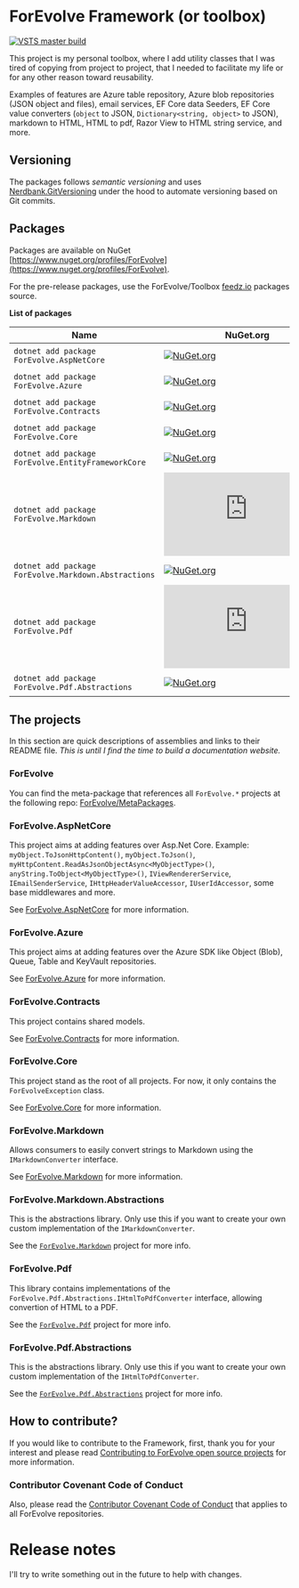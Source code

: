 # ForEvolve Framework (or toolbox)

<!-- ![Build, Test, and Deploy master](https://github.com/ForEvolve/ForEvolve.Testing/workflows/Build,%20Test,%20and%20Deploy%20master/badge.svg) -->

[![VSTS master build](https://forevolve.visualstudio.com/ForEvolve-Framework/_apis/build/status/ForEvolve.ForEvolve-Framework?branchName=master)](https://forevolve.visualstudio.com/ForEvolve-Framework/_build/latest?definitionId=50&branchName=master)

This project is my personal toolbox, where I add utility classes that I was tired of copying from project to project, that I needed to facilitate my life or for any other reason toward reusability.

Examples of features are Azure table repository, Azure blob repositories (JSON object and files), email services, EF Core data Seeders, EF Core value converters (`object` to JSON, `Dictionary<string, object>` to JSON), markdown to HTML, HTML to pdf, Razor View to HTML string service, and more.

## Versioning

The packages follows _semantic versioning_ and uses [Nerdbank.GitVersioning](https://github.com/dotnet/Nerdbank.GitVersioning) under the hood to automate versioning based on Git commits.

## Packages

Packages are available on NuGet [https://www.nuget.org/profiles/ForEvolve](https://www.nuget.org/profiles/ForEvolve).

For the pre-release packages, use the ForEvolve/Toolbox [feedz.io](https://f.feedz.io/forevolve/toolbox/nuget/index.json) packages source.

**List of packages**

| Name                                                 | NuGet.org                                                                                                                                          | feedz.io                                                                                                                                                                                                                                                                                             |
| ---------------------------------------------------- | -------------------------------------------------------------------------------------------------------------------------------------------------- | ---------------------------------------------------------------------------------------------------------------------------------------------------------------------------------------------------------------------------------------------------------------------------------------------------- |
| `dotnet add package ForEvolve.AspNetCore`            | [![NuGet.org](https://img.shields.io/nuget/vpre/ForEvolve.AspNetCore)](https://www.nuget.org/packages/ForEvolve.AspNetCore/)                       | [![feedz.io](https://img.shields.io/badge/endpoint.svg?url=https%3A%2F%2Ff.feedz.io%2Fforevolve%2Ftoolbox%2Fshield%2FForEvolve.AspNetCore%2Flatest&label=ForEvolve.AspNetCore)](https://f.feedz.io/forevolve/toolbox/packages/ForEvolve.AspNetCore/latest/download)                                  |
| `dotnet add package ForEvolve.Azure`                 | [![NuGet.org](https://img.shields.io/nuget/vpre/ForEvolve.Azure)](https://www.nuget.org/packages/ForEvolve.Azure/)                                 | [![feedz.io](https://img.shields.io/badge/endpoint.svg?url=https%3A%2F%2Ff.feedz.io%2Fforevolve%2Ftoolbox%2Fshield%2FForEvolve.Azure%2Flatest&label=ForEvolve.Azure)](https://f.feedz.io/forevolve/toolbox/packages/ForEvolve.Azure/latest/download)                                                 |
| `dotnet add package ForEvolve.Contracts`             | [![NuGet.org](https://img.shields.io/nuget/vpre/ForEvolve.Contracts)](https://www.nuget.org/packages/ForEvolve.Contracts/)                         | [![feedz.io](https://img.shields.io/badge/endpoint.svg?url=https%3A%2F%2Ff.feedz.io%2Fforevolve%2Ftoolbox%2Fshield%2FForEvolve.Contracts%2Flatest&label=ForEvolve.Contracts)](https://f.feedz.io/forevolve/toolbox/packages/ForEvolve.Contracts/latest/download)                                     |
| `dotnet add package ForEvolve.Core`                  | [![NuGet.org](https://img.shields.io/nuget/vpre/ForEvolve.Core)](https://www.nuget.org/packages/ForEvolve.Core/)                                   | [![feedz.io](https://img.shields.io/badge/endpoint.svg?url=https%3A%2F%2Ff.feedz.io%2Fforevolve%2Ftoolbox%2Fshield%2FForEvolve.Core%2Flatest&label=ForEvolve.Core)](https://f.feedz.io/forevolve/toolbox/packages/ForEvolve.Core/latest/download)                                                    |
| `dotnet add package ForEvolve.EntityFrameworkCore`   | [![NuGet.org](https://img.shields.io/nuget/vpre/ForEvolve.EntityFrameworkCore)](https://www.nuget.org/packages/ForEvolve.EntityFrameworkCore/)     | [![feedz.io](https://img.shields.io/badge/endpoint.svg?url=https%3A%2F%2Ff.feedz.io%2Fforevolve%2Ftoolbox%2Fshield%2FForEvolve.EntityFrameworkCore%2Flatest&label=ForEvolve.EntityFrameworkCore)](https://f.feedz.io/forevolve/toolbox/packages/ForEvolve.EntityFrameworkCore/latest/download)       |
| `dotnet add package ForEvolve.Markdown`              | [![NuGet.org](https://img.shields.io/nuget/vpre/ForEvolve.Markdown)](https://www.nuget.org/packages/ForEvolve.Markdown/)                           | [![feedz.io](https://img.shields.io/badge/endpoint.svg?url=https%3A%2F%2Ff.feedz.io%2Fforevolve%2Ftoolbox%2Fshield%2FForEvolve.Markdown%2Flatest&label=ForEvolve.Markdown)](https://f.feedz.io/forevolve/toolbox/packages/ForEvolve.Markdown/latest/download)                                        |
| `dotnet add package ForEvolve.Markdown.Abstractions` | [![NuGet.org](https://img.shields.io/nuget/vpre/ForEvolve.Markdown.Abstractions)](https://www.nuget.org/packages/ForEvolve.Markdown.Abstractions/) | [![feedz.io](https://img.shields.io/badge/endpoint.svg?url=https%3A%2F%2Ff.feedz.io%2Fforevolve%2Ftoolbox%2Fshield%2FForEvolve.Markdown.Abstractions%2Flatest&label=ForEvolve.Markdown.Abstractions)](https://f.feedz.io/forevolve/toolbox/packages/ForEvolve.Markdown.Abstractions/latest/download) |
| `dotnet add package ForEvolve.Pdf`                   | [![NuGet.org](https://img.shields.io/nuget/vpre/ForEvolve.Pdf)](https://www.nuget.org/packages/ForEvolve.Pdf/)                                     | [![feedz.io](https://img.shields.io/badge/endpoint.svg?url=https%3A%2F%2Ff.feedz.io%2Fforevolve%2Ftoolbox%2Fshield%2FForEvolve.Pdf%2Flatest&label=ForEvolve.Pdf)](https://f.feedz.io/forevolve/toolbox/packages/ForEvolve.Pdf/latest/download)                                                       |
| `dotnet add package ForEvolve.Pdf.Abstractions`      | [![NuGet.org](https://img.shields.io/nuget/vpre/ForEvolve.Pdf.Abstractions)](https://www.nuget.org/packages/ForEvolve.Pdf.Abstractions/)           | [![feedz.io](https://img.shields.io/badge/endpoint.svg?url=https%3A%2F%2Ff.feedz.io%2Fforevolve%2Ftoolbox%2Fshield%2FForEvolve.Pdf.Abstractions%2Flatest&label=ForEvolve.Pdf.Abstractions)](https://f.feedz.io/forevolve/toolbox/packages/ForEvolve.Pdf.Abstractions/latest/download)                |

## The projects

In this section are quick descriptions of assemblies and links to their README file. _This is until I find the time to build a documentation website._

### ForEvolve

You can find the meta-package that references all `ForEvolve.*` projects at the following repo: [ForEvolve/MetaPackages](https://github.com/ForEvolve/MetaPackages).

### ForEvolve.AspNetCore

This project aims at adding features over Asp.Net Core.
Example: `myObject.ToJsonHttpContent()`, `myObject.ToJson()`, `myHttpContent.ReadAsJsonObjectAsync<MyObjectType>()`, `anyString.ToObject<MyObjectType>()`, `IViewRendererService`, `IEmailSenderService`, `IHttpHeaderValueAccessor`, `IUserIdAccessor`, some base middlewares and more.

See [ForEvolve.AspNetCore](https://github.com/ForEvolve/ForEvolve-Framework/tree/master/src/ForEvolve.AspNetCore) for more information.

### ForEvolve.Azure

This project aims at adding features over the Azure SDK like Object (Blob), Queue, Table and KeyVault repositories.

See [ForEvolve.Azure](https://github.com/ForEvolve/ForEvolve-Framework/tree/master/src/ForEvolve.Azure) for more information.

### ForEvolve.Contracts

This project contains shared models.

See [ForEvolve.Contracts](https://github.com/ForEvolve/ForEvolve-Framework/tree/master/src/ForEvolve.Contracts) for more information.

### ForEvolve.Core

This project stand as the root of all projects. For now, it only contains the `ForEvolveException` class.

See [ForEvolve.Core](https://github.com/ForEvolve/ForEvolve-Framework/tree/master/src/ForEvolve.Core) for more information.

### ForEvolve.Markdown

Allows consumers to easily convert strings to Markdown using the `IMarkdownConverter` interface.

See [ForEvolve.Markdown](https://github.com/ForEvolve/ForEvolve-Framework/tree/master/src/ForEvolve.Markdown) for more information.

### ForEvolve.Markdown.Abstractions

This is the abstractions library. Only use this if you want to create your own custom implementation of the `IMarkdownConverter`.

See the [`ForEvolve.Markdown`](https://github.com/ForEvolve/ForEvolve-Framework/tree/master/src/ForEvolve.Markdown) project for more info.

### ForEvolve.Pdf

This library contains implementations of the `ForEvolve.Pdf.Abstractions.IHtmlToPdfConverter` interface, allowing convertion of HTML to a PDF.

See the [`ForEvolve.Pdf`](https://github.com/ForEvolve/ForEvolve-Framework/tree/master/src/ForEvolve.Pdf) project for more info.

### ForEvolve.Pdf.Abstractions

This is the abstractions library. Only use this if you want to create your own custom implementation of the `IHtmlToPdfConverter`.

See the [`ForEvolve.Pdf.Abstractions`](https://github.com/ForEvolve/ForEvolve-Framework/tree/master/src/ForEvolve.Pdf.Abstractions) project for more info.

## How to contribute?

If you would like to contribute to the Framework, first, thank you for your interest and please read [Contributing to ForEvolve open source projects](https://github.com/ForEvolve/ForEvolve-Framework/tree/master/CONTRIBUTING.md) for more information.

### Contributor Covenant Code of Conduct

Also, please read the [Contributor Covenant Code of Conduct](https://github.com/ForEvolve/ForEvolve-Framework/tree/master/CODE_OF_CONDUCT.md) that applies to all ForEvolve repositories.

# Release notes

I'll try to write something out in the future to help with changes.
